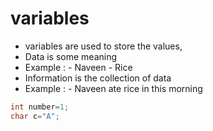 # variables

- variables are used to store the values,
- Data is some meaning 
- Example :
       - Naveen
       - Rice
- Information is the collection of data
- Example :
       - Naveen ate rice in this morning   


```java
int number=1;
char c="A";
```